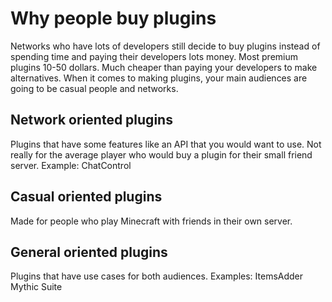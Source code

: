 # Why people buy plugins

Networks who have lots of developers still decide to buy plugins instead of spending time and paying their developers lots money. Most premium plugins 10-50 dollars. Much cheaper than paying your developers to make alternatives. When it comes to making plugins, your main audiences are going to be casual people and networks.

## Network oriented plugins
Plugins that have some features like an API that you would want to use. Not really for the average player who would buy a plugin for their small friend server.
Example: ChatControl

## Casual oriented plugins
Made for people who play Minecraft with friends in their own server. 

## General oriented plugins
Plugins that have use cases for both audiences.
Examples:
	ItemsAdder
	Mythic Suite
	